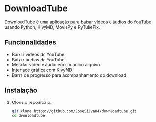# DownloadTube

DownloadTube é uma aplicação para baixar vídeos e áudios do YouTube usando Python, KivyMD, MoviePy e PyTubeFix.

## Funcionalidades

- Baixar vídeos do YouTube
- Baixar áudios do YouTube
- Mesclar vídeo e áudio em um único arquivo
- Interface gráfica com KivyMD
- Barra de progresso para acompanhamento do download

## Instalação

1. Clone o repositório:
   ```bash
   git clone https://github.com/JoseSilva84/downloadtube.git
   cd downloadtube

